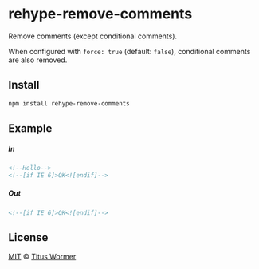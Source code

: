 <!--This file is generated by `build-packages.js`-->

# rehype-remove-comments

Remove comments (except conditional comments).

When configured with `force: true` (default: `false`), conditional
comments are also removed.

## Install

```sh
npm install rehype-remove-comments
```

## Example

##### In

```html
<!--Hello-->
<!--[if IE 6]>OK<![endif]-->
```

##### Out

```html
<!--[if IE 6]>OK<![endif]-->
```

## License

[MIT](https://github.com/rehypejs/rehype-minify/blob/master/LICENSE) © [Titus Wormer](http://wooorm.com)
